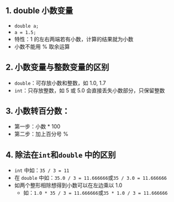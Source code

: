 
## 1. double 小数变量
- `double a;`
- `a = 1.5;`
- 特性：1 的左右两端若有小数，计算的结果就为小数
- 小数不能用 % 取余运算

## 2. 小数变量与整数变量的区别
- `double`：可存放小数和整数，如 1.0, 1.7
- `int`：只存放整数，如 5 或 5.0 会直接丢失小数部分，只保留整数

## 3. 小数转百分数：
- 第一步：小数 * 100
- 第二步：加上百分号 %

## 4. 除法在`int`和`double` 中的区别
- `int` 中如：`35 / 3 = 11`
- 在 `double` 中如：`35.0 / 3 = 11.666666`或`35 / 3.0 = 11.666666`
- 如两个整形相除想得到小数可以在左边乘以 1.0
  - 如：`1.0 * 35 / 3 = 11.666666`或`35 * 1.0 / 3 = 11.666666`

